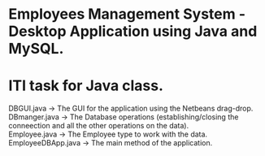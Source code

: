 # Employees Management System - Desktop Application using Java and MySQL.
# ITI task for Java class.

DBGUI.java	  -> The GUI for the application using the Netbeans drag-drop. <br/>
DBmanger.java	-> The Database operations (establishing/closing the conneection and all the other operations on the data). <br/>
Employee.java	-> The Employee type to work with the data. <br/>
EmployeeDBApp.java	-> The main method of the application. <br/>
